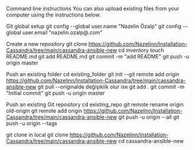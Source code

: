Command line instructions
You can also upload existing files from your computer using the instructions below.


Git global setup
git config --global user.name "Nazelin Özalp"
git config --global user.email "nazelin.ozalp@.com"

Create a new repository
git clone https://github.com/Nazelinn/Installation-Cassandra/tree/main/cassandra-ansible-new
cd inventory
touch README.md
git add README.md
git commit -m "add README"
git push -u origin master

Push an existing folder
cd existing_folder
git init
--git remote add origin https://github.com/Nazelinn/Installation-Cassandra/tree/main/cassandra-ansible-new
git pull --originalde değişiklik olur ise
git add .
git commit -m "Initial commit"
git push -u origin master

Push an existing Git repository
cd existing_repo
git remote rename origin old-origin
git remote add origin https://github.com/Nazelinn/Installation-Cassandra/tree/main/cassandra-ansible-new
git push -u origin --all
git push -u origin --tags

git clone in local 
git clone https://github.com/Nazelinn/Installation-Cassandra/tree/main/cassandra-ansible-new
cd cassandra-ansible-new
